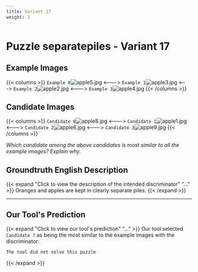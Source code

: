 ```yaml
---
title: Variant 17
weight: 3
---
```


# Puzzle separatepiles - Variant 17

## Example Images
{{< columns >}}
`Example 0`![apple5.jpg](/natscene_data/images/apple5.jpg)
<--->
`Example 1`![apple3.jpg](/natscene_data/images/apple3.jpg)
<--->
`Example 2`![apple2.jpg](/natscene_data/images/apple2.jpg)
<--->
`Example 3`![apple4.jpg](/natscene_data/images/apple4.jpg)
{{< /columns >}}

## Candidate Images
{{< columns >}}
`Candidate 0`![apple8.jpg](/natscene_data/images/apple8.jpg)
<--->
`Candidate 1`![apple1.jpg](/natscene_data/images/apple1.jpg)
<--->
`Candidate 2`![apple6.jpg](/natscene_data/images/apple6.jpg)
<--->
`Candidate 3`![apple9.jpg](/natscene_data/images/apple9.jpg)
{{< /columns >}}

*Which candidate among the above candidates is most similar to all the example images? Explain why.*

## Groundtruth English Description

{{< expand "Click to view the description of the intended discriminator" "..." >}}
Oranges and apples are kept in clearly separate piles.
{{< /expand >}}

---



## Our Tool's Prediction

{{< expand "Click to view our tool's prediction" "..." >}}
Our tool selected `Candidate ?` as being the most similar to the example images with the discriminator:
```plaintext
The tool did not solve this puzzle
```
{{< /expand >}}
